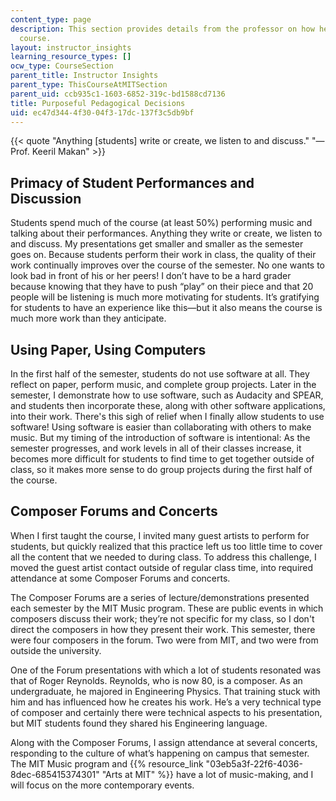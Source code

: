 ```yaml
---
content_type: page
description: This section provides details from the professor on how he teaches this
  course.
layout: instructor_insights
learning_resource_types: []
ocw_type: CourseSection
parent_title: Instructor Insights
parent_type: ThisCourseAtMITSection
parent_uid: ccb935c1-1603-6852-319c-bd1588cd7136
title: Purposeful Pedagogical Decisions
uid: ec47d344-4f30-04f3-17dc-137f3c5db9bf
---
```


{{< quote "Anything [students] write or create, we listen to and discuss." "—Prof. Keeril Makan" >}}

Primacy of Student Performances and Discussion
----------------------------------------------

Students spend much of the course (at least 50%) performing music and talking about their performances. Anything they write or create, we listen to and discuss. My presentations get smaller and smaller as the semester goes on. Because students perform their work in class, the quality of their work continually improves over the course of the semester. No one wants to look bad in front of his or her peers! I don’t have to be a hard grader because knowing that they have to push “play” on their piece and that 20 people will be listening is much more motivating for students. It’s gratifying for students to have an experience like this—but it also means the course is much more work than they anticipate.

Using Paper, Using Computers
----------------------------

In the first half of the semester, students do not use software at all. They reflect on paper, perform music, and complete group projects. Later in the semester, I demonstrate how to use software, such as Audacity and SPEAR, and students then incorporate these, along with other software applications, into their work. There's this sigh of relief when I finally allow students to use software! Using software is easier than collaborating with others to make music. But my timing of the introduction of software is intentional: As the semester progresses, and work levels in all of their classes increase, it becomes more difficult for students to find time to get together outside of class, so it makes more sense to do group projects during the first half of the course.

Composer Forums and Concerts
----------------------------

When I first taught the course, I invited many guest artists to perform for students, but quickly realized that this practice left us too little time to cover all the content that we needed to during class. To address this challenge, I moved the guest artist contact outside of regular class time, into required attendance at some Composer Forums and concerts.

The Composer Forums are a series of lecture/demonstrations presented each semester by the MIT Music program. These are public events in which composers discuss their work; they’re not specific for my class, so I don't direct the composers in how they present their work. This semester, there were four composers in the forum. Two were from MIT, and two were from outside the university.

One of the Forum presentations with which a lot of students resonated was that of Roger Reynolds. Reynolds, who is now 80, is a composer. As an undergraduate, he majored in Engineering Physics. That training stuck with him and has influenced how he creates his work. He’s a very technical type of composer and certainly there were technical aspects to his presentation, but MIT students found they shared his Engineering language.

Along with the Composer Forums, I assign attendance at several concerts, responding to the culture of what’s happening on campus that semester. The MIT Music program and {{% resource_link "03eb5a3f-22f6-4036-8dec-685415374301" "Arts at MIT" %}} have a lot of music-making, and I will focus on the more contemporary events.